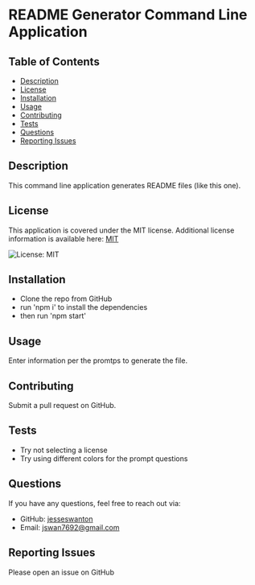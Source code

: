 # README Generator Command Line Application

## Table of Contents
- [Description](#description)
- [License](#license)
- [Installation](#installation)
- [Usage](#usage)
- [Contributing](#contributing)
- [Tests](#tests)
- [Questions](#questions)
- [Reporting Issues](#reporting-issues)

## Description
This command line application generates README files (like this one).

## License
This application is covered under the MIT license. Additional license information is available here:
[MIT](https://opensource.org/licenses/MIT)

  ![License: MIT](https://img.shields.io/badge/License-MIT-blue.svg)

## Installation
- Clone the repo from GitHub
- run 'npm i' to install the dependencies
- then run 'npm start'

## Usage
Enter information per the promtps to generate the file.

## Contributing
Submit a pull request on GitHub.

## Tests
- Try not selecting a license
- Try using different colors for the prompt questions

## Questions
If you have any questions, feel free to reach out via:
- GitHub: [jesseswanton](https://github.com/jesseswanton)
- Email: jswan7692@gmail.com

## Reporting Issues
Please open an issue on GitHub
